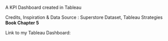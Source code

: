 A KPI Dashboard created in Tableau 


Credits, Inspiration & Data Source : Superstore Dataset,  Tableau Strategies **Book Chapter 5**


Link to my Tableau Dashboard:

